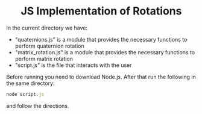 <h1 align="center">JS Implementation of Rotations</h1>

In the current directory we have:

- "quaternions.js" is a module that provides the necessary functions to perform quaternion rotation
- "matrix_rotation.js" is a module that provides the necessary functions to perform matrix rotation
- "script.js" is the file that interacts with the user

Before running you need to download Node.js. After that run the following in the same directory:

```js
node script.js
```

and follow the directions.
